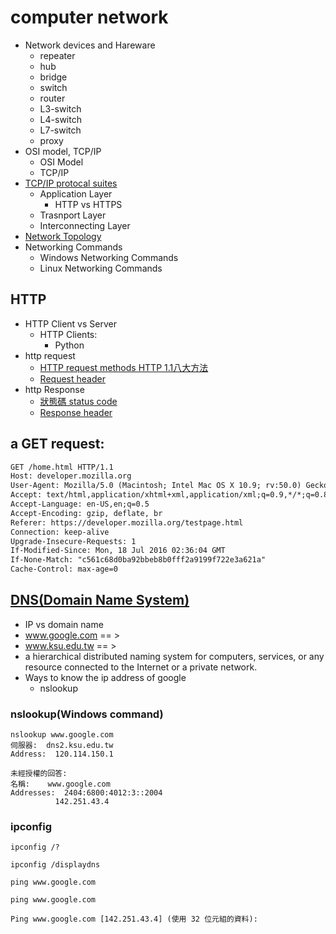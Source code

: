 # computer network
- Network devices and Hareware
  - repeater
  - hub
  - bridge
  - switch
  - router
  - L3-switch
  - L4-switch
  - L7-switch
  - proxy
- OSI model, TCP/IP
  - OSI Model
  - TCP/IP
- [TCP/IP protocal suites](https://en.wikipedia.org/wiki/Internet_protocol_suite) 
  - Application Layer
    - HTTP vs HTTPS 
  - Trasnport Layer
  - Interconnecting Layer 
- [Network Topology](https://en.wikipedia.org/wiki/Network_topology)
- Networking Commands
  - Windows Networking Commands
  - Linux Networking Commands


## HTTP
- HTTP Client vs Server
  - HTTP Clients: 
    - Python
- http request
  - [HTTP request methods HTTP 1.1八大方法](https://developer.mozilla.org/en-US/docs/Web/HTTP/Methods)
  - [Request header](https://developer.mozilla.org/en-US/docs/Glossary/Request_header#:~:text=A%20request%20header%20is%20an,preferred%20formats%20of%20the%20response.)
- http Response
  - [狀態碼 status code](https://zh.wikipedia.org/zh-tw/HTTP%E7%8A%B6%E6%80%81%E7%A0%81#5xx%E6%9C%8D%E5%8A%A1%E5%99%A8%E9%94%99%E8%AF%AF)
  - [Response header](https://developer.mozilla.org/en-US/docs/Glossary/Response_header) 

## a GET request:
```html
GET /home.html HTTP/1.1
Host: developer.mozilla.org
User-Agent: Mozilla/5.0 (Macintosh; Intel Mac OS X 10.9; rv:50.0) Gecko/20100101 Firefox/50.0
Accept: text/html,application/xhtml+xml,application/xml;q=0.9,*/*;q=0.8
Accept-Language: en-US,en;q=0.5
Accept-Encoding: gzip, deflate, br
Referer: https://developer.mozilla.org/testpage.html
Connection: keep-alive
Upgrade-Insecure-Requests: 1
If-Modified-Since: Mon, 18 Jul 2016 02:36:04 GMT
If-None-Match: "c561c68d0ba92bbeb8b0fff2a9199f722e3a621a"
Cache-Control: max-age=0
```

## [DNS(Domain Name System)](https://en.wikipedia.org/wiki/Domain_Name_System)
- IP vs domain name
- www.google.com == > 
- www.ksu.edu.tw == >  
- a hierarchical distributed naming system for computers, services, or any resource connected to the Internet or a private network.
- Ways to know the ip address of google
  - nslookup

### nslookup(Windows command)
```
nslookup www.google.com
伺服器:  dns2.ksu.edu.tw
Address:  120.114.150.1

未經授權的回答:
名稱:    www.google.com
Addresses:  2404:6800:4012:3::2004
          142.251.43.4
```

### ipconfig
```
ipconfig /?

ipconfig /displaydns

ping www.google.com
```

```
ping www.google.com

Ping www.google.com [142.251.43.4] (使用 32 位元組的資料):
```

